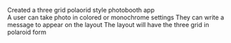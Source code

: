 Created a three grid polaorid style photobooth app  
A user can take photo in colored or monochrome settings
They can write a message to appear on the layout
The layout will have the three grid in polaroid form
